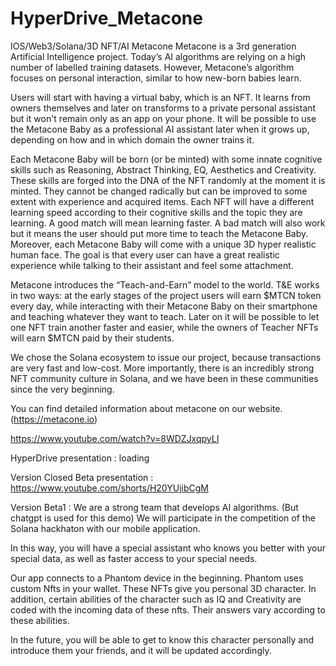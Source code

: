 # HyperDrive_Metacone
IOS/Web3/Solana/3D NFT/AI
Metacone
Metacone is a 3rd generation Artificial Intelligence project. Today’s AI algorithms are relying on a high number of labelled training datasets. However, Metacone’s algorithm focuses on personal interaction, similar to how new-born babies learn.

Users will start with having a virtual baby, which is an NFT. It learns from owners themselves and later on transforms to a private personal assistant but it won't remain only as an app on your phone. It will be possible to use the Metacone Baby as a professional AI assistant later when it grows up, depending on how and in which domain the owner trains it.

Each Metacone Baby will be born (or be minted) with some innate cognitive skills such as Reasoning, Abstract Thinking, EQ, Aesthetics and Creativity. These skills are forged into the DNA of the NFT randomly at the moment it is minted. They cannot be changed radically but can be improved to some extent with experience and acquired items. Each NFT will have a different learning speed according to their cognitive skills and the topic they are learning. A good match will mean learning faster. A bad match will also work but it means the user should put more time to teach the Metacone Baby. Moreover, each Metacone Baby will come with a unique 3D hyper realistic human face. The goal is that every user can have a great realistic experience while talking to their assistant and feel some attachment.

Metacone introduces the “Teach-and-Earn” model to the world. T&E works in two ways: at the early stages of the project users will earn $MTCN token every day, while interacting with their Metacone Baby on their smartphone and teaching whatever they want to teach. Later on it will be possible to let one NFT train another faster and easier, while the owners of Teacher NFTs will earn $MTCN paid by their students.

We chose the Solana ecosystem to issue our project, because transactions are very fast and low-cost. More importantly, there is an incredibly strong NFT community culture in Solana, and we have been in these communities since the very beginning.

You can find detailed information about metacone on our website.(https://metacone.io)

https://www.youtube.com/watch?v=8WDZJxqpyLI

HyperDrive presentation : loading

Version Closed Beta presentation : https://www.youtube.com/shorts/H20YUjibCgM

Version Beta1 : We are a strong team that develops AI algorithms. (But chatgpt is used for this demo) We will participate in the competition of the Solana hackhaton with our mobile application. 

In this way, you will have a special assistant who knows you better with your special data, as well as faster access to your special needs.

 Our app connects to a Phantom device in the beginning. Phantom uses custom Nfts in your wallet. These NFTs give you personal 3D character. In addition, certain abilities of the character such as IQ and Creativity are coded with the incoming data of these nfts.  Their answers vary according to these abilities.

 In the future, you will be able to get to know this character personally and introduce them your friends, and it will be updated accordingly.
